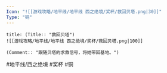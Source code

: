```yaml
---
Icon: "![[游戏攻略/地平线/地平线 西之绝境/奖杯/救回贝塔.png|30]]"
Type: "铜"
---
```

```ad-common-bronze-trophy
title: (Title:: "救回贝塔")
![[游戏攻略/地平线/地平线 西之绝境/奖杯/救回贝塔.png|100]]

(Comment:: "跟随贝塔的求救信号，将她带回基地。")
```

#地平线/西之绝境 #奖杯 #铜
